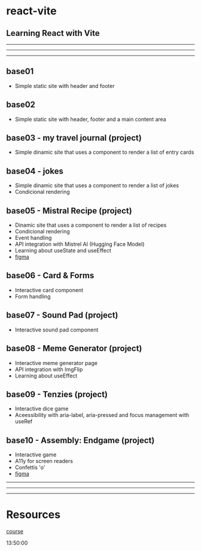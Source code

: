 # react-vite
## Learning React with Vite
---
---
---

## base01
- Simple static site with header and footer

## base02
- Simple static site with header, footer and a main content area

## base03 - my travel journal (project)
- Simple dinamic site that uses a component to render a list of entry cards

## base04 - jokes
- Simple dinamic site that uses a component to render a list of jokes
- Condicional rendering

## base05 - Mistral Recipe (project)
- Dinamic site that uses a component to render a list of recipes
- Condicional rendering
- Event handling
- API integration with Mistrel AI (Hugging Face Model)
- Learning about useState and useEffect
- [figma](https://www.figma.com/design/73iyU720zWmrWgJsok5tYE/Chef-Claude?node-id=0-1&p=f&t=z5Yi0jXf9i8iheaq-0)

## base06 - Card & Forms
- Interactive card component
- Form handling

## base07 - Sound Pad (project)
- Interactive sound pad component

## base08 - Meme Generator (project)
- Interactive meme generator page
- API integration with ImgFlip
- Learning about useEffect

## base09 - Tenzies (project)
- Interactive dice game
- Aceessibility with aria-label, aria-pressed and focus management with useRef

## base10 - Assembly: Endgame (project)
- Interactive game
- A11y for screen readers
- Confettis 'o' 
- [figma](https://www.figma.com/design/VJNO8MeMT3E0B2twQ1HajU/Assembly%3A-Endgame?node-id=50-129&t=SjtDpKgJhFoxDle3-0)

---
---
---

# Resources

[course](https://www.youtube.com/watch?v=x4rFhThSX04)

13:50:00